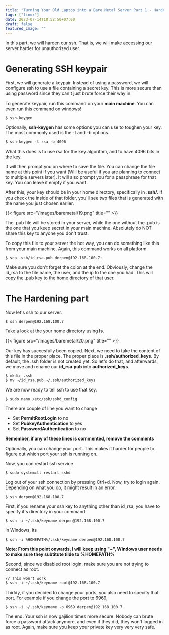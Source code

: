 ```yaml
---
title: "Turning Your Old Laptop into a Bare Metal Server Part 1 - Hardening SSH"
tags: ["linux"]
date: 2023-07-14T18:58:50+07:00
draft: false
featured_image: ""
---
```


In this part, we will harden our ssh. That is, we will make accessing our server harder for unauthorized user.

# Generating SSH keypair

First, we will generate a keypair. Instead of using a password, we will configure ssh to use a file containing a secret key. This is more secure than using password since they can't just brute force their way in.

To generate keypair, run this command on your **main machine**. You can even run this command on windows!
```
$ ssh-keygen
```
Optionally, **ssh-keygen** has some options you can use to toughen your key. The most commonly used is the -t and -b options.
```
$ ssh-keygen -t rsa -b 4096
```
What this does is to use rsa for the key algorithm, and to have 4096 bits in the key. 

It will then prompt you on where to save the file. You can change the file name at this point if you want (Will be useful if you are planning to connect to multiple servers later). It will also prompt you for a passphrase for that key. You can leave it empty if you want.

After this, your key should be in your home directory, specifically in **.ssh/**. If you check the inside of that folder, you'll see two files that is generated with the name you just chosen earlier.

{{< figure src="/images/baremetal/19.png" title="" >}}

The .pub file will be stored in your server, while the one without the .pub is the one that you keep secret in your main machine. Absolutely do NOT share this key to anyone you don't trust.

To copy this file to your server the hot way, you can do something like this from your main machine. Again, this command works on all platform.
```
$ scp .ssh/id_rsa.pub derpen@192.168.100.7:
```
Make sure you don't forget the colon at the end. Obviously, change the id_rsa to the file name, the user, and the ip to the one you had. This will copy the .pub key to the home directory of that user.
# The Hardening part

Now let's ssh to our server.
```
$ ssh derpen@192.168.100.7
```

Take a look at the your home directory using **ls**.

{{< figure src="/images/baremetal/20.png" title="" >}}

Our key has succesfully been copied. Next, we need to take the content of this file in the proper place. The proper place is **.ssh/authorized_keys**. By default, the .ssh folder is not created yet. So let's do that, and afterwards, we move and rename our **id_rsa.pub** into **authorized_keys**.
```
$ mkdir .ssh
$ mv ~/id_rsa.pub ~/.ssh/authorized_keys
```
We are now ready to tell ssh to use that key.

```
$ sudo nano /etc/ssh/sshd_config
```

There are couple of line you want to change
- Set **PermitRootLogin** to no
- Set **PubkeyAuthentication** to yes
- Set **PasswordAuthentication** to no

**Remember, if any of these lines is commented, remove the comments**

Optionally, you can change your port. This makes it harder for people to figure out which port your ssh is running on.

Now, you can restart ssh service
```
$ sudo systemctl restart sshd
```

Log out of your ssh connection by pressing Ctrl+d. Now, try to login again. Depending on what you do, it might result in an error.
```
$ ssh derpen@192.168.100.7
```
First, if you rename your ssh key to anything other than id_rsa, you have to specify it's directory in your command.
```
$ ssh -i ~/.ssh/keyname derpen@192.168.100.7
```
in Windows, its
```
$ ssh -i %HOMEPATH%/.ssh/keyname derpen@192.168.100.7
```
**Note: From this point onwards, I will keep using "~", Windows user needs to make sure they subtitute tilde to %HOMEPATH%**

Second, since we disabled root login, make sure you are not trying to connect as root.
```
// This won't work
$ ssh -i ~/.ssh/keyname root@192.168.100.7 
```

Thirldy, if you decided to change your ports, you also need to specify that port. For example if you change the port to 6969,
```
$ ssh -i ~/.ssh/keyname -p 6969 derpen@192.168.100.7
```

The end. Your ssh is now gajilion times more secure. Nobody can brute force a password attack anymore, and even if they did, they won't logged in as root. Again, make sure you keep your private key very very very safe.
